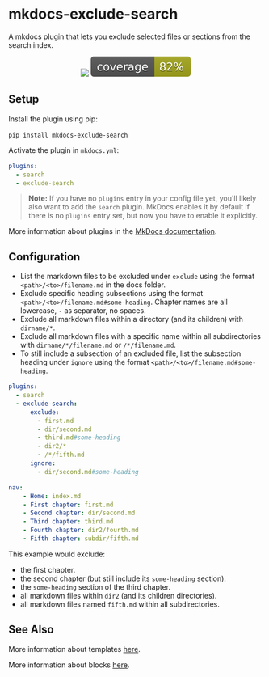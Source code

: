 # mkdocs-exclude-search

A mkdocs plugin that lets you exclude selected files or sections from the search index.

<p align="center">
    <a href="https://pypi.org/project/mkdocs-exclude-search/" title="mkdocs-exclude-search on pypi"><img src="https://img.shields.io/pypi/v/mkdocs-exclude-search?color=brightgreen"></a>
    <img src="./coverage.svg">
</p>

## Setup

Install the plugin using pip:

`pip install mkdocs-exclude-search`

Activate the plugin in `mkdocs.yml`:
```yaml
plugins:
  - search
  - exclude-search
```

> **Note:** If you have no `plugins` entry in your config file yet, you'll likely also want to add the `search` plugin. MkDocs enables it by default if there is no `plugins` entry set, but now you have to enable it explicitly.

More information about plugins in the [MkDocs documentation][mkdocs-plugins].

## Configuration

- List the markdown files to be excluded under `exclude` using the format `<path>/<to>/filename.md` in the docs folder.
- Exclude specific heading subsections using the format `<path>/<to>/filename.md#some-heading`. Chapter names are all lowercase, `-` as separator, no spaces.
- Exclude all markdown files within a directory (and its children) with `dirname/*`.
- Exclude all markdown files with a specific name within all subdirectories with `dirname/*/filename.md` or `/*/filename.md`.    
- To still include a subsection of an excluded file, list the subsection heading under `ignore` using the format `<path>/<to>/filename.md#some-heading`. 

```yaml
plugins:
  - search
  - exclude-search:
      exclude:
        - first.md
        - dir/second.md
        - third.md#some-heading
        - dir2/*
        - /*/fifth.md
      ignore:
        - dir/second.md#some-heading

```
```yaml
nav:
    - Home: index.md
    - First chapter: first.md
    - Second chapter: dir/second.md
    - Third chapter: third.md
    - Fourth chapter: dir2/fourth.md
    - Fifth chapter: subdir/fifth.md
```

This example would exclude:
- the first chapter.
- the second chapter (but still include its `some-heading` section).
- the `some-heading` section of the third chapter.
- all markdown files within `dir2` (and its children directories).
- all markdown files named `fifth.md` within all subdirectories.

## See Also

More information about templates [here][mkdocs-template].

More information about blocks [here][mkdocs-block].

[mkdocs-plugins]: http://www.mkdocs.org/user-guide/plugins/
[mkdocs-template]: https://www.mkdocs.org/user-guide/custom-themes/#template-variables
[mkdocs-block]: https://www.mkdocs.org/user-guide/styling-your-docs/#overriding-template-blocks
